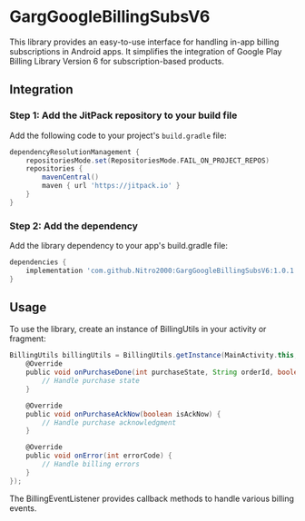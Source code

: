 # GargGoogleBillingSubsV6

This library provides an easy-to-use interface for handling in-app billing subscriptions in Android apps. It simplifies the integration of Google Play Billing Library Version 6 for subscription-based products.

## Integration

### Step 1: Add the JitPack repository to your build file

Add the following code to your project's `build.gradle` file:

```gradle
dependencyResolutionManagement {
    repositoriesMode.set(RepositoriesMode.FAIL_ON_PROJECT_REPOS)
    repositories {
        mavenCentral()
        maven { url 'https://jitpack.io' }
    }
}
```

### Step 2: Add the dependency
Add the library dependency to your app's build.gradle file:

```gradle
dependencies {
    implementation 'com.github.Nitro2000:GargGoogleBillingSubsV6:1.0.1'
}
```

## Usage
To use the library, create an instance of BillingUtils in your activity or fragment:

```gradle
BillingUtils billingUtils = BillingUtils.getInstance(MainActivity.this, new BillingEventListener() {
    @Override
    public void onPurchaseDone(int purchaseState, String orderId, boolean isAcknowledged, String originalJson) {
        // Handle purchase state
    }

    @Override
    public void onPurchaseAckNow(boolean isAckNow) {
        // Handle purchase acknowledgment
    }

    @Override
    public void onError(int errorCode) {
        // Handle billing errors
    }
});
```
The BillingEventListener provides callback methods to handle various billing events.


